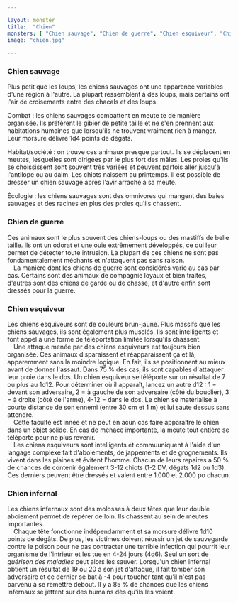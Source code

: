 ```yaml
---

layout: monster
title:  "Chien"
monsters: [ "Chien sauvage", "Chien de guerre", "Chien esquiveur", "Chien infernal" ]
image: "chien.jpg"
  
---
```

    
### Chien sauvage

Plus petit que les loups, les chiens sauvages ont une apparence variables d'une région à l'autre. La plupart ressemblent à des loups, mais certains ont l'air de croisements entre des chacals et des loups.

<span class="heading">Combat :</span> les chiens sauvages combattent en meute te de manière organisée. Ils préfèrent le gibier de petite taille et ne s'en prennent aux habitations humaines que lorsqu'ils ne trouvent vraiment rien à manger. Leur morsure délivre 1d4 points de dégats.

<span class="heading">Habitat/société :</span> on trouve ces animaux presque partout. Ils se déplacent en meutes, lesquelles sont dirigées par le plus fort des mâles. Les proies qu'ils se choississent sont souvent très variées et peuvent parfois aller jusqu'à l'antilope ou au daim. Les chiots naissent au printemps. Il est possible de dresser un chien sauvage après l'avir arraché à sa meute.

<span class="heading">Écologie :</span> les chiens sauvages sont des omnivores qui mangent des baies sauvages et des racines en plus des proies qu'ils chassent.

### Chien de guerre

Ces animaux sont le plus souvent des chiens-loups ou des mastiffs de belle taille. Ils ont un odorat et une ouïe extrêmement développés, ce qui leur permet de détecter toute intrusion. La plupart de ces chiens ne sont pas fondamentalement méchants et n'attaquent pas sans raison.  
&emsp;La manière dont les chiens de guerre sont considérés varie au cas par cas. Certains sont des animaux de compagnie loyaux et bien traités, d'autres sont des chiens de garde ou de chasse, et d'autre enfin sont dressés pour la guerre.

### Chien esquiveur

Les chiens esquiveurs sont de couleurs brun-jaune. Plus massifs que les chiens sauvages, ils sont également plus musclés. Ils sont intelligents et font appel à une forme de téléportation limitée lorsqu'ils chassent.  
&emsp;Une attaque menée par des chiens esquiveurs est toujours bien organisée. Ces animaux disparaissent et réapparaissent çà et là, apparemment sans la moindre logique. En fait, ils se positionnent au mieux avant de donner l'assaut. Dans 75 % des cas, ils sont capables d'attaquer leur proie dans le dos. Un chien esquiveur se téléporte sur un résultat de 7 ou plus au 1d12. Pour déterminer où il apparaît, lancez un autre d12 : 1 = devant son adversaire, 2 = à gauche de son adversaire (côté du bouclier), 3 = à droite (côté de l'arme), 4-12 = dans le dos. Le chien se matérialise à courte distance de son ennemi (entre 30 cm et 1 m) et lui saute dessus sans attendre.  
&emsp;Cette faculté est innée et ne peut en acun cas faire apparaître le chien dans un objet solide. En cas de menace importante, la meute tout entière se téléporte pour ne plus revenir.  
&emsp;Les chiens esquiveurs sont intelligents et commuuniquent à l'aide d'un langage complexe fait d'aboiements, de jappements et de grognements. Ils vivent dans les plaines et évitent l'homme. Chacun de leurs repaires a 50 % de chances de contenir également 3-12 chiots (1-2 DV, dégats 1d2 ou 1d3). Ces derniers peuvent être dressés et valent entre 1.000 et 2.000 po chacun.

### Chien infernal

Les chiens infernaux sont des molosses à deux têtes que leur double aboiement permet de repérer de loin. Ils chassent au sein de meutes importantes.  
&emsp;Chaque tête fonctionne indépendamment et sa morsure délivre 1d10 points de dégâts. De plus, les victimes doivent réussir un jet de sauvegarde contre le poison pour ne pas contracter une terrible infection qui pourrit leur organisme de l'intrieur et les tue en 4-24 jours (4d6). Seul un sort de _guérison des maladies_ peut alors les sauver. Lorsqu'un chien infernal obtient un résultat de 19 ou 20 à son jet d'attaque, il fait tomber son adversaire et ce dernier se bat à -4 pour toucher tant qu'il n'est pas parvenu à se remettre debout. Il y a 85 % de chances que les chiens infernaux se jettent sur des humains dès qu'ils les voient.
